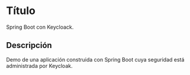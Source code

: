 
# Título

Spring Boot con Keycloack.


## Descripción

Demo de una aplicación construida con Spring Boot cuya seguridad está administrada por Keycloak.